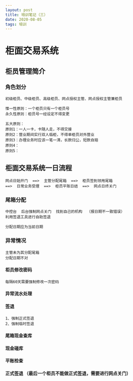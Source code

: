 ```yaml
---
layout: post
title: 培训笔记（三）
date: 2020-08-05
tags: 培训
---
```


# 柜面交易系统

## 柜员管理简介

### 角色划分
```
初级柜员、中级柜员、高级柜员、网点授权主管、网点授权主管兼柜员
```

```
惟一性原则：一个柜员只有一个柜员号
永久性原则：柜员号一经设定不得变更
```

```
五大原则：
原则1：一人一卡，卡随人走，不得交接
原则2：营业期间实行双人临柜，不得单柜员对外营业
原则3：办理业务时应该一笔一清，长款归公，短款自赔
原则4：
原则5：
```


## 柜面交易系统一日流程

```
网点日始开门  ==>  主管分配尾箱  ==>  柜员签到领用尾箱  
==>  日常业务受理  ==>  柜员平账日结  ==>  网点日终关门
```


### 尾箱分配

```
中控台  后台强制网点关门  找到自己的机构  （报日期不一致错误）
利用签退工具进行自助签退

分配日期应为当前日期

```

### 异常情况

```
主管未为其分配尾箱
分配日期不对
```

#### 柜员修改密码
```
每隔60天需要强制修改一次密码
```
#### 异常流水处理

#### 签退
```
1、强制正式签退
2、强制临时签退
```
#### 尾箱现金查库

#### 现金碰库
#### 平账检查
#### 正式签退  （最后一个柜员不能做正式签退，需要进行网点关门）









































































































































































































